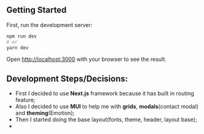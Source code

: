 ## Getting Started

First, run the development server:

```bash
npm run dev
# or
yarn dev
```

Open [http://localhost:3000](http://localhost:3000) with your browser to see the result.

## Development Steps/Decisions:

- First I decided to use **Next.js** framework because it has built in routing feature;
- Also I decided to use **MUI** to help me with **grids**, **modals**(contact modal) and **theming**(Emotion);
- Then I started doing the base layout(fonts, theme, header, layout base);
-
